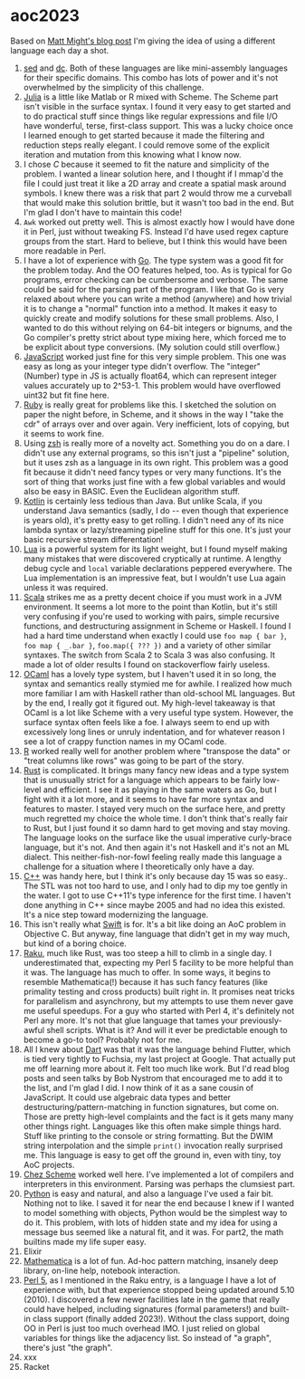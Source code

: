 # aoc2023
Based on
[Matt Might's blog post](https://matt.might.net/articles/26-languages-part1/)
I'm giving the idea of using a different language each day a shot.

1. [sed](https://en.wikipedia.org/wiki/Sed) and
   [dc](https://en.wikipedia.org/wiki/Dc_%28computer_program%29).  Both of
   these languages are like mini-assembly languages for their specific domains.
   This combo has lots of power and it's not overwhelmed by the simplicity of
   this challenge.
2. [Julia](https://julialang.org/) is a little like Matlab or R mixed with
   Scheme.  The Scheme part isn't visible in the surface syntax.  I found it
   very easy to get started and to do practical stuff since things like regular
   expressions and file I/O have wonderful, terse, first-class support.  This
   was a lucky choice once I learned enough to get started because it made the
   filtering and reduction steps really elegant.  I could remove some of the
   explicit iteration and mutation from this knowing what I know now.
3. I chose *C* because it seemed to fit the nature and simplicity of the
   problem.  I wanted a linear solution here, and I thought if I mmap'd the
   file I could just treat it like a 2D array and create a spatial mask around
   symbols.  I knew there was a risk that part 2 would throw me a curveball
   that would make this solution brittle, but it wasn't too bad in the end.
   But I'm glad I don't have to maintain this code!
4. `Awk` worked out pretty well.  This is almost exactly how I would have done
   it in Perl, just without tweaking FS.  Instead I'd have used regex capture
   groups from the start.  Hard to believe, but I think this would have been
   more readable in Perl.
5. I have a lot of experience with [Go](https://go.dev/).  The type system was
   a good fit for the problem today.  And the OO features helped, too.  As is
   typical for Go programs, error checking can be cumbersome and verbose.  The
   same could be said for the parsing part of the program.  I like that Go is
   very relaxed about where you can write a method (anywhere) and how trivial
   it is to change a "normal" function into a method.  It makes it easy to
   quickly create and modify solutions for these small problems.  Also, I
   wanted to do this without relying on 64-bit integers or bignums, and the Go
   compiler's pretty strict about type mixing here, which forced me to be
   explicit about type conversions.  (My solution could still overflow.)
6. [JavaScript](https://developer.mozilla.org/en-US/docs/Web/javascript) worked
   just fine for this very simple problem.  This one was easy as long as your
   integer type didn't overflow.  The "integer" (Number) type in JS is actually
   float64, which can represent integer values accurately up to 2^53-1.  This
   problem would have overflowed uint32 but fit fine here.
7. [Ruby](https://www.ruby-lang.org/) is really great for problems like this.
   I sketched the solution on paper the night before, in Scheme, and it shows
   in the way I "take the cdr" of arrays over and over again.  Very
   inefficient, lots of copying, but it seems to work fine.
8. Using [zsh](https://www.zsh.org/) is really more of a novelty act.
   Something you do on a dare.  I didn't use any external programs, so this
   isn't just a "pipeline" solution, but it uses zsh as a language in its own
   right.  This problem was a good fit because it didn't need fancy types or
   very many functions.  It's the sort of thing that works just fine with a few
   global variables and would also be easy in BASIC.  Even the Euclidean
   algorithm stuff.
9. [Kotlin](https://kotlinlang.org/) is certainly less tedious than Java.  But
   unlike Scala, if you understand Java semantics (sadly, I do -- even though
   that experience is years old), it's pretty easy to get rolling.  I didn't
   need any of its nice lambda syntax or lazy/streaming pipeline stuff for this
   one.  It's just your basic recursive stream differentation!
10. [Lua](https://www.lua.org/) is a powerful system for its light weight, but
    I found myself making many mistakes that were discovered cryptically at
    runtime.  A lengthy debug cycle and `local` variable declarations peppered
    everywhere.  The Lua implementation is an impressive feat, but I wouldn't
    use Lua again unless it was required.
11. [Scala](https://www.scala-lang.org/) strikes me as a pretty decent choice
    if you must work in a JVM environment.  It seems a lot more to the point
    than Kotlin, but it's still very confusing if you're used to working with
    pairs, simple recursive functions, and destructuring assignment in Scheme
    or Haskell.  I found I had a hard time understand when exactly I could use
    `foo map { bar }`, `foo map { _.bar }`, `foo.map({ ??? })` and a variety of
    other similar syntaxes.  The switch from Scala 2 to Scala 3 was also
    confusing.  It made a lot of older results I found on stackoverflow fairly
    useless.
12. [OCaml](https://ocaml.org/) has a lovely type system, but I haven't used it
    in so long, the syntax and semantics really stymied me for awhile.  I
    realized how much more familiar I am with Haskell rather than old-school ML
    languages.  But by the end, I really got it figured out.  My high-level
    takeaway is that OCaml is a lot like Scheme with a very useful type system.
    However, the surface syntax often feels like a foe.  I always seem to end
    up with excessively long lines or unruly indentation, and for whatever
    reason I see a lot of crappy function names in my OCaml code.
13. [R](https://www.r-project.org/) worked really well for another problem
    where "transpose the data" or "treat columns like rows" was going to be
    part of the story.
14. [Rust](https://www.rust-lang.org/) is complicated.  It brings many fancy
    new ideas and a type system that is unusually strict for a language which
    appears to be fairly low-level and efficient.  I see it as playing in the
    same waters as Go, but I fight with it a lot more, and it seems to have far
    more syntax and features to master.  I stayed very much on the surface
    here, and pretty much regretted my choice the whole time.  I don't think
    that's really fair to Rust, but I just found it so damn hard to get moving
    and stay moving.  The language looks on the surface like the usual
    imperative curly-brace language, but it's not.  And then again it's not
    Haskell and it's not an ML dialect.  This neither-fish-nor-fowl feeling
    really made this language a challenge for a situation where I theoretically
    only have a day.
15. [C++](https://en.wikipedia.org/wiki/C%2B%2B) was handy here, but I think
    it's only because day 15 was so easy..  The STL was not too hard to use,
    and I only had to dip my toe gently in the water.  I got to use C++11's
    type inference for the first time.  I haven't done anything in C++ since
    maybe 2005 and had no idea this existed.  It's a nice step toward
    modernizing the language.
16. This isn't really what [Swift](https://www.swift.org/) is for.  It's a bit
    like doing an AoC problem in Objective C.  But anyway, fine language that
    didn't get in my way much, but kind of a boring choice.
17. [Raku](https://raku.org/), much like Rust, was too steep a hill to climb in
    a single day.  I underestimated that, expecting my Perl 5 facility to be
    more helpful than it was.  The language has much to offer.  In some ways,
    it begins to resemble Mathematica(!) because it has such fancy features
    (like primality testing and cross products) built right in.  It promises
    neat tricks for parallelism and asynchrony, but my attempts to use them
    never gave me useful speedups.  For a guy who started with Perl 4, it's
    definitely not Perl any more.  It's not that glue language that tames your
    previously-awful shell scripts.  What is it?  And will it ever be
    predictable enough to become a go-to tool?  Probably not for me.
18. All I knew about [Dart](https://dart.dev/) was that it was the language
    behind Flutter, which is tied very tightly to Fuchsia, my last project at
    Google.  That actually put me off learning more about it.  Felt too much
    like work.  But I'd read blog posts and seen talks by Bob Nystrom that
    encouraged me to add it to the list, and I'm glad I did.  I now think of it
    as a sane cousin of JavaScript.  It could use algebraic data types and
    better destructuring/pattern-matching in function signatures, but come on.
    Those are pretty high-level complaints and the fact is it gets many many
    other things right.  Languages like this often make simple things hard.
    Stuff like printing to the console or string formatting.  But the DWIM
    string interpolation and the simple `print()` invocation really surprised
    me.  This language is easy to get off the ground in, even with tiny, toy
    AoC projects.
19. [Chez Scheme](https://cisco.github.io/ChezScheme/) worked well here.  I've
    implemented a lot of compilers and interpreters in this environment.
    Parsing was perhaps the clumsiest part.
20. [Python](https://www.python.org/) is easy and natural, and also a language
    I've used a fair bit.  Nothing not to like.  I saved it for near the end
    because I knew if I wanted to model something with objects, Python would be
    the simplest way to do it.  This problem, with lots of hidden state and my
    idea for using a message bus seemed like a natural fit, and it was.  For
    part2, the math builtins made my life super easy.
21. Elixir
22. [Mathematica](https://www.wolfram.com/mathematica/) is a lot of fun.
    Ad-hoc pattern matching, insanely deep library, on-line help, notebook
    interaction.
23. [Perl 5](https://www.perl.org/), as I mentioned in the Raku entry, is a
    language I have a lot of experience with, but that experience stopped being
    updated around 5.10 (2010).  I discovered a few newer facilities late in
    the game that really could have helped, including signatures (formal
    parameters!) and built-in class support (finally added 2023!).  Without
    the class support, doing OO in Perl is just too much overhead IMO.  I just
    relied on global variables for things like the adjacency list.  So instead
    of "a graph", there's just "the graph".
24. xxx
25. Racket
